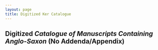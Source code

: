 ```yaml
---
layout: page
title: Digitized Ker Catalogue
---
```

## Digitized *Catalogue of Manuscripts Containing Anglo-Saxon* (No Addenda/Appendix)
<object data="{{ site.url }}{{ site.baseurl }}/_pdfs/Digitized-Ker-Catalogue.pdf" width="800" height="600"></object>